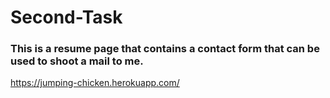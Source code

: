 # Second-Task

### This is a resume page that contains a contact form that can be used to shoot a mail to me.
https://jumping-chicken.herokuapp.com/
